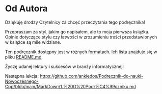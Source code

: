 # Od Autora
Dziękuję drodzy Czytelnicy za chcęć przeczytania tego podręcznika!

Przepraszam za styl, jakim go napisałem, ale to moja pierwsza książka. Opinie dotyczące stylu czy łatwości w zrozumieniu treści przedstawionych w książce są mile widziane.

Ten podręcznik dostępny jest w różnych formatach. Ich lista znajduje się w pliku [README.md](https://github.com/ankiedos/Podrecznik-do-nauki-Nowoczesnego-Cpp)

Życzę udanej lektury i sukcesów w branży informatycznej!

Następna lekcja: https://github.com/ankiedos/Podrecznik-do-nauki-Nowoczesnego-Cpp/blob/main/MarkDown/1.%20O%20Podr%C4%99czniku.md
